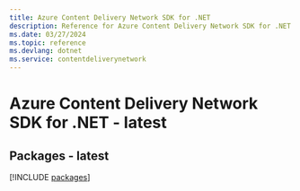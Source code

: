 ```yaml
---
title: Azure Content Delivery Network SDK for .NET
description: Reference for Azure Content Delivery Network SDK for .NET
ms.date: 03/27/2024
ms.topic: reference
ms.devlang: dotnet
ms.service: contentdeliverynetwork
---
```

# Azure Content Delivery Network SDK for .NET - latest
## Packages - latest
[!INCLUDE [packages](content-delivery-network-index.md)]